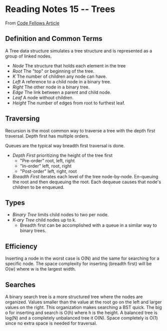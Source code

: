 # Reading Notes 15 -- Trees

From [Code Fellows Article](https://codefellows.github.io/common_curriculum/data_structures_and_algorithms/Code_401/class-15/resources/Trees.html)

## Definition and Common Terms

A Tree data structure simulates a tree structure and is represented as a group of linked nodes.

- *Node* The structure that holds each element in the tree
- *Root* The "top" or beginning of the tree.
- *K* The number of children any node can have.
- *Left* A reference to a child node in a binary tree.
- *Right* The other node in a binary tree.
- *Edge* The link between a parent and child node.
- *Leaf* A node without children.
- *Height* The number of edges from root to furthest leaf.

## Traversing

Recursion is the most common way to traverse a tree with the depth first traversal. Depth first has multiple orders.

Queues are the typical way breadth first traversal is done. 

- *Depth First* prioritizing the height of the tree first
  - "Pre-order" root, left, right
  - "In-order" left, root, right
  - "Post-order" left, right, root
- *Breadth First* iterates each level of the tree node-by-node. En-queuing the root and then dequeuing the root. Each dequeue causes that node's children to be enqueued.


## Types

- *Binary Tree* limits child nodes to two per node.
- *K-ary Tree* child nodes up to k.
  - Breadth first can be accomplished with a queue in a similar way to binary trees.

## Efficiency

Inserting a node in the worst case is O(N) and the same for searching for a specific node. The space complexity for inserting (breadth first) will be O(w) where w is the largest width.

## Searches

A binary search tree is a more structured tree where the nodes are organized. Values smaller than the value at the root go on the left and larger values on the right. This organization makes searching a BST quick. The big o for inserting and search is O(h) where h is the height. A balanced tree is log(N) and a completely unbalanced tree it O(N). Space completely is O(1) since no extra space is needed for traversal.
